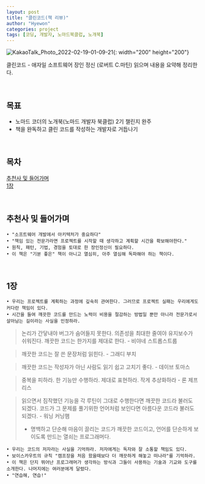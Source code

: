 ```yaml
---
layout: post
title: "클린코드(책 리뷰)"
author: "Hyewon"
categories: project
tags: [코딩, 개발자, 노마드북클럽, 노개북]
---
```


![KakaoTalk_Photo_2022-02-19-01-09-21](https://user-images.githubusercontent.com/60416187/154720953-f3e5f06b-7a7a-4bd1-aaa6-f06fba782895.jpeg){: width="200" height="200"}

클린코드 - 애자일 소프트웨어 장인 정신 (로버트 C.마틴) 읽으며 내용을 요약해 정리한다.

<br>

## 목표

- 노마드 코더의 노개북(노마드 개발자 북클럽) 2기 챌린지 완주
- 책을 완독하고 클린 코드를 작성하는 개발자로 거듭나기

<br>

## 목차

[추천사 및 들어가며](#추천사-및-들어가며)<br>
[1장](#1장)

<br>

## 추천사 및 들어가며

```
• "소프트웨어 개발에서 아키텍처가 중요하다"
• "책임 있는 전문가라면 프로젝트를 시작할 때 생각하고 계획할 시간을 확보해야한다."
• 원칙, 패턴, 기법, 경험을 토대로 한 장인정신이 필요하다.
• 이 책은 "기분 좋은" 책이 아니고 열심히, 아주 열심해 독파해야 하는 책이다.
```

<br>

## 1장

```
• 우리는 프로젝트를 계획하는 과정에 깊숙히 관여한다. 그러므로 프로젝트 실패는 우리에게도 커다란 책임이 있다.
• 시간을 들여 깨끗한 코드를 만드는 노력이 비용을 절감하는 방법일 뿐만 아니라 전문가로서 살아남는 길이라는 사실을 인정하라.
```

> 논리가 간닿내야 버그가 숨어들지 못한다.
> 의존성을 최대한 줄여야 유지보수가 쉬워진다.
> 깨끗한 코드는 한가지를 제대로 한다. - 비야네 스트롭스트룹

> 깨끗한 코드는 잘 쓴 문장처럼 읽힌다. - 그래디 부치

> 깨끗한 코드는 작성자가 아닌 사람도 읽기 쉽고 고치기 좋다. - 데이브 토마스

> 중복을 피하라. 한 기능만 수행하라. 제대로 표현하라. 작게 추상화하라 - 론 제프리스

> 읽으면서 짐작했던 기능을 각 루틴이 그대로 수행한다면 깨끗한 코드라 불러도 되겠다. 코드가 그 문제를 풀기위한 언어처럼 보인다면 아름다운 코드라 불러도 되겠다. - 워닝 커닝햄
>
> - 명백하고 단순해 마음이 끌리는 코드가 깨끗한 코드이고, 언어를 단순하게 보이도록 만드는 열쇠는 프로그래머다.

```
• 우리는 코드의 저자라는 사실을 기억하라. 저자에게는 독자와 잘 소통할 책임도 있다.
• 보이스카우트의 규칙 "캠프장을 처음 왔을때보다 더 깨끗하게 해놓고 떠나라"를 기억하라.
• 이 책은 단지 뛰어난 프로그래머가 생각하는 방식과 그들이 사용하는 기술과 기교와 도구를 소개한다. 나머지에는 여러분에게 달렸다.
• "연습해, 연습!"
```
